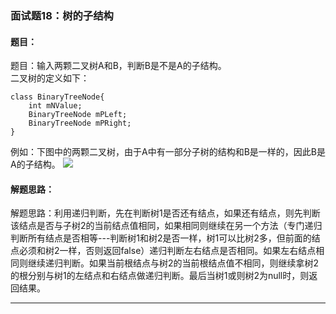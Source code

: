 ### 面试题18：树的子结构

#### 题目：
题目：输入两颗二叉树A和B，判断B是不是A的子结构。<br/>
二叉树的定义如下：
```
class BinaryTreeNode{
	int mNValue;
	BinaryTreeNode mPLeft;
	BinaryTreeNode mPRight;
}
```
例如：下图中的两颗二叉树，由于A中有一部分子树的结构和B是一样的，因此B是A的子结构。
<img src="https://raw.githubusercontent.com/KANLON/algorithmDemo/master/image/sub_tree.PNG"/><br/>



#### 解题思路：
解题思路：利用递归判断，先在判断树1是否还有结点，如果还有结点，则先判断该结点是否与子树2的当前结点值相同，如果相同则继续在另一个方法（专门递归判断所有结点是否相等---判断树1和树2是否一样，树1可以比树2多，但前面的结点必须和树2一样，否则返回false）递归判断左右结点是否相同。如果左右结点相同则继续递归判断。如果当前根结点与树2的当前根结点值不相同，则继续拿树2的根分别与树1的左结点和右结点做递归判断。最后当树1或则树2为null时，则返回结果。
<hr/>
